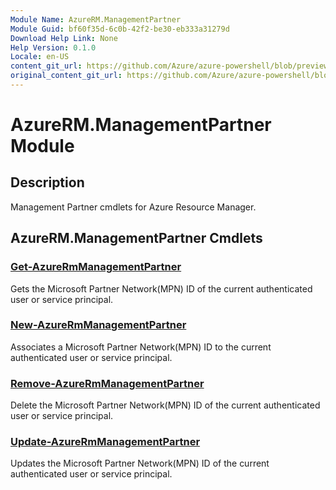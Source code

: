 ```yaml
---
Module Name: AzureRM.ManagementPartner
Module Guid: bf60f35d-6c0b-42f2-be30-eb333a31279d
Download Help Link: None
Help Version: 0.1.0
Locale: en-US
content_git_url: https://github.com/Azure/azure-powershell/blob/preview/src/ResourceManager/ManagementPartner/Commands.Partner/help/AzureRM.ManagementPartner.md
original_content_git_url: https://github.com/Azure/azure-powershell/blob/preview/src/ResourceManager/ManagementPartner/Commands.Partner/help/AzureRM.ManagementPartner.md
---
```


# AzureRM.ManagementPartner Module
## Description
Management Partner cmdlets for Azure Resource Manager.

## AzureRM.ManagementPartner Cmdlets
### [Get-AzureRmManagementPartner](Get-AzureRmManagementPartner.md)
Gets the Microsoft Partner Network(MPN) ID of the current authenticated user or service principal. 

### [New-AzureRmManagementPartner](New-AzureRmManagementPartner.md)
Associates a Microsoft Partner Network(MPN) ID to the current authenticated user or service principal.

### [Remove-AzureRmManagementPartner](Remove-AzureRmManagementPartner.md)
Delete the Microsoft Partner Network(MPN) ID of the current authenticated user or service principal.

### [Update-AzureRmManagementPartner](Update-AzureRmManagementPartner.md)
Updates the Microsoft Partner Network(MPN) ID of the current authenticated user or service principal.

